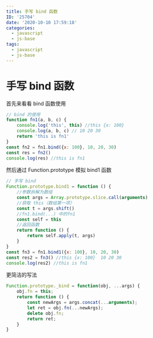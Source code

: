 ```yaml
---
title: 手写 bind 函数
ID: '25704'
date: '2020-10-10 17:59:18'
categories:
  - javascript
  - js-base
tags:
  - javascript
  - js-base
---
```


# 手写 bind 函数

首先来看看 bind 函数使用

``` js 
// bind 的使用
function fn1(a, b, c) {
    console.log('this', this) //this {x: 100}
    console.log(a, b, c) // 10 20 30
    return 'this is fn1'
}
const fn2 = fn1.bind({x: 100}, 10, 20, 30)
const res = fn2()
console.log(res) //this is fn1
```

然后通过 Function.prototype 模拟 bind1 函数

``` js 
// 手写 bind
Function.prototype.bind1 = function () {
    //参数拆解为数组
    const args = Array.prototype.slice.call(arguments)
    //获取 this（数组第一项）
    const t = args.shift()
    //fn1.bind(...) 中的fn1
    const self = this
    //返回函数
    return function () {
        return self.apply(t, args)
    }
}
const fn3 = fn1.bind1({x: 100}, 10, 20, 30)
const res2 = fn3() //this {x: 100}  10 20 30
console.log(res2) //this is fn1
```

更简洁的写法

``` js 
Function.prototype._bind = function(obj, ...args) {
    obj.fn = this;
    return function () {
        const newArgs = args.concat(...arguments);
        let ret = obj.fn(...newArgs);
        delete obj.fn;
        return ret;
    }
}
```
 
 
 
 
 
 
 
 
 
 
 
 
 
 
 
 
 
 
 
 
 
 
 
 
